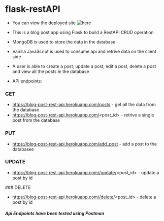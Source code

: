 # flask-restAPI

- You can view the deployed site ![here](https://blog-post-rest-api.herokuapp.com/)

- This is a blog post app using Flask to build a RestAPI CRUD operation
- MongoDB is used to store the data in the database
- Vanilla JavaScript is used to consume api and retrive data on the client side

- A user is able to create a post, update a post, edit a post, delete a post and view all the posts in the database 

- API endpoints: 

### GET
- https://blog-post-rest-api.herokuapp.com/posts - get all the data from the database
- https://blog-post-rest-api.herokuapp.com/<post_id> - retrive a single post from the database
 
### PUT

- https://blog-post-rest-api.herokuapp.com/add_post - add a post to the databasee 
### UPDATE

- https://blog-post-rest-api.herokuapp.com//update/<post_id> - update a post by id

### DELETE

- https://blog-post-rest-api.herokuapp.com//delete/<post_id> - delete a post by id

##### Api Endpoints have been tested using Postman
